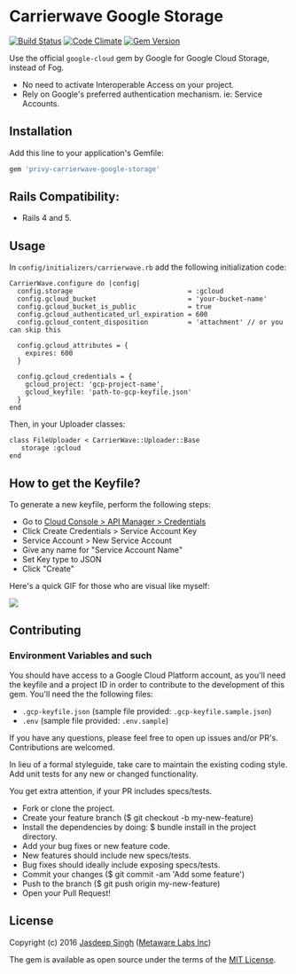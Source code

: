 # Carrierwave Google Storage

[![Build Status](https://github.com/carrierwaveuploader/carrierwave-google-storage/workflows/Test/badge.svg)](https://github.com/carrierwaveuploader/carrierwave-google-storage/actions)
[![Code Climate](https://codeclimate.com/github/metaware/carrierwave-google-storage/badges/gpa.svg)](https://codeclimate.com/github/metaware/carrierwave-google-storage)
[![Gem Version](https://badge.fury.io/rb/carrierwave-google-storage.svg)](https://badge.fury.io/rb/carrierwave-google-storage)

Use the official `google-cloud` gem by Google for Google Cloud Storage, instead of Fog.

- No need to activate Interoperable Access on your project.
- Rely on Google's preferred authentication mechanism. ie: Service Accounts.

## Installation

Add this line to your application's Gemfile:

```ruby
gem 'privy-carrierwave-google-storage'
```

## Rails Compatibility:

- Rails 4 and 5.

## Usage

In `config/initializers/carrierwave.rb` add the following initialization code:

```
CarrierWave.configure do |config|
  config.storage                             = :gcloud
  config.gcloud_bucket                       = 'your-bucket-name'
  config.gcloud_bucket_is_public             = true
  config.gcloud_authenticated_url_expiration = 600
  config.gcloud_content_disposition          = 'attachment' // or you can skip this

  config.gcloud_attributes = {
    expires: 600
  }

  config.gcloud_credentials = {
    gcloud_project: 'gcp-project-name',
    gcloud_keyfile: 'path-to-gcp-keyfile.json'
  }
end
```

Then, in your Uploader classes:

```
class FileUploader < CarrierWave::Uploader::Base
   storage :gcloud
end
```

## How to get the Keyfile?

To generate a new keyfile, perform the following steps:

- Go to [Cloud Console > API Manager > Credentials](https://console.cloud.google.com/apis/credentials)
- Click Create Credentials > Service Account Key
- Service Account > New Service Account
- Give any name for "Service Account Name"
- Set Key type to JSON
- Click "Create"

Here's a quick GIF for those who are visual like myself:

![](http://g.recordit.co/VjsK6CAUha.gif)

## Contributing

### Environment Variables and such

You should have access to a Google Cloud Platform account, as you'll need the keyfile and a project ID in order to contribute to the development of this gem. You'll need the the following files:

- `.gcp-keyfile.json` (sample file provided: `.gcp-keyfile.sample.json`)
- `.env` (sample file provided: `.env.sample`)

If you have any questions, please feel free to open up issues and/or PR's. Contributions are welcomed.

In lieu of a formal styleguide, take care to maintain the existing coding style. Add unit tests for any new or changed functionality.

You get extra attention, if your PR includes specs/tests.

- Fork or clone the project.
- Create your feature branch ($ git checkout -b my-new-feature)
- Install the dependencies by doing: $ bundle install in the project directory.
- Add your bug fixes or new feature code.
- New features should include new specs/tests.
- Bug fixes should ideally include exposing specs/tests.
- Commit your changes ($ git commit -am 'Add some feature')
- Push to the branch ($ git push origin my-new-feature)
- Open your Pull Request!

## License

Copyright (c) 2016 [Jasdeep Singh](http://jasdeep.ca) ([Metaware Labs Inc](http://metawarelabs.com/))

The gem is available as open source under the terms of the [MIT License](http://opensource.org/licenses/MIT).
